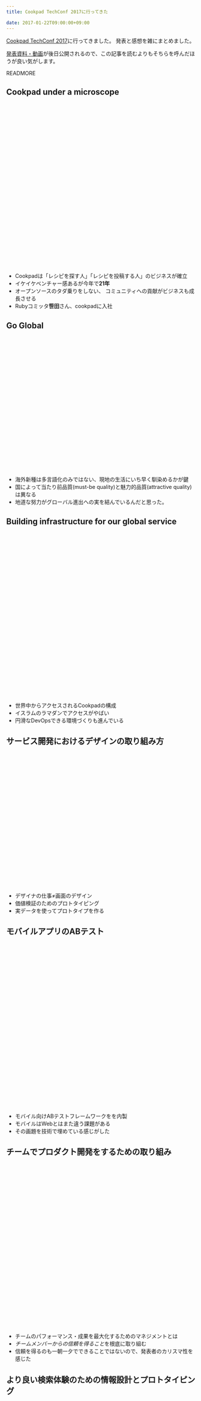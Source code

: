 ```yaml
---
title: Cookpad TechConf 2017に行ってきた

date: 2017-01-22T09:00:00+09:00
---
```


[Cookpad TechConf 2017](https://techconf.cookpad.com/2017/)に行ってきました。
発表と感想を雑にまとめました。

[発表資料・動画](https://techconf.cookpad.com/2017/presentation_materials.html)が後日公開されるので、この記事を読むよりもそちらを呼んだほうが良い気がします。

READMORE

Cookpad under a microscope
--------------------------

<div style='width:480px; height:320px; margin: 16px 0 128px'>
<script async class="speakerdeck-embed" data-id="3388fa78b9454c68b4261e2d706e5830" data-ratio="1.33333333333333" src="//speakerdeck.com/assets/embed.js"></script>
</div>

- Cookpadは「レシピを探す人」「レシピを投稿する人」のビジネスが確立
- イケイケベンチャー感あるが今年で**21年**
- オープンソースのタダ乗りをしない、 コミュニティへの貢献がビジネスも成長させる
- Rubyコミッタ**笹田**さん、cookpadに入社

Go Global
---------

<div style='width:480px; height:320px; margin: 16px 0 48px'>
<script async class="speakerdeck-embed" data-id="77d57b0a83d8475998ed60608bd27fe4" data-ratio="1.77777777777778" src="//speakerdeck.com/assets/embed.js"></script>
</div>

- 海外新種は多言語化のみではない、現地の生活にいち早く馴染めるかが鍵
- 国によって当たり前品質(must-be quality)と魅力的品質(attractive quality)は異なる
- 地道な努力がグローバル進出への実を結んでいるんだと思った。

Building infrastructure for our global service
----------------------------------------------

<div style='width:480px; height:320px; margin: 16px 0 128px'>
<script async class="speakerdeck-embed" data-id="1b1369b6170a4310856f58ce5c318964" data-ratio="1.33333333333333" src="//speakerdeck.com/assets/embed.js"></script>
</div>

- 世界中からアクセスされるCookpadの構成
- イスラムのラマダンでアクセスがやばい
- 円滑なDevOpsできる環境づくりも進んでいる

サービス開発におけるデザインの取り組み方
----------------------------------------

<div style='width:480px; height:320px; margin: 16px 0 48px'>
<script async class="speakerdeck-embed" data-id="cb043cbf8e2148f0a9e3401c77edd131" data-ratio="1.77777777777778" src="//speakerdeck.com/assets/embed.js"></script>
</div>

- デザイナの仕事≠画面のデザイン
- 価値検証のためのプロトタイピング
- 実データを使ってプロトタイプを作る

モバイルアプリのABテスト
------------------------

<div style='width:480px; height:320px; margin: 16px 0 128px'>
<script async class="speakerdeck-embed" data-id="94de0faa55224effa75687794b810e88" data-ratio="1.33333333333333" src="//speakerdeck.com/assets/embed.js"></script>
</div>

- モバイル向けABテストフレームワークをを内製
- モバイルはWebとはまた違う課題がある
- その画題を技術で埋めている感じがした

チームでプロダクト開発をするための取り組み
------------------------------------------

<div style='width:480px; height:320px; margin: 16px 0 128px'>
<script async class="speakerdeck-embed" data-id="e814d5adbd3d4b2cba70340cfcfb1e6a" data-ratio="1.33333333333333" src="//speakerdeck.com/assets/embed.js"></script>
</div>

- チームのパフォーマンス・成果を最大化するためのマネジメントとは
- *チームメンバーからの信頼を得ること*を根底に取り組む
- 信頼を得るのも一朝一夕でできることではないので、発表者のカリスマ性を感じた

より良い検索体験のための情報設計とプロトタイピング
--------------------------------------------------

<div style='width:480px; height:320px; margin: 16px 0 128px'>
<script async class="speakerdeck-embed" data-id="a4d0e09b0b2a4aadb97137fe7040c14b" data-ratio="1.33333333333333" src="//speakerdeck.com/assets/embed.js"></script>
</div>

- 機能と体験は表裏一体
- 目指す体験を明確にし、それを得るに至る具体的なシナリオと必要な機能を選定・洗礼
- 検索も、どんな流れで目的を達成できるか
- 機能ごとに部署が出来上がるのは面白い

組織全体でGitHubを使ようになるまで
-----------------------------------

<div style='width:480px; height:320px; margin: 16px 0 128px'>
<script async class="speakerdeck-embed" data-id="2d554c99b66b4d9eb3f326f91e6decb7" data-ratio="1.33333333333333" src="//speakerdeck.com/assets/embed.js"></script>
</div>

- エンジニア以外の人たちにも、GitHubでコミュニケーション
- 非エンジニアのハードルを下げる取り組みなど
- GitHubが最適な答えかは疑問で、登壇者もそう発言していた。
- それでも情報共有基盤を1つにまとめることで、煩雑なコミュニケーションが減って良い

快適なサービス開発を支える技術
------------------------------

<div style='width:480px; height:320px; margin: 16px 0 128px'>
<script async class="speakerdeck-embed" data-id="142e2fa620d8429dac0a42362e300828" data-ratio="1.33333333333333" src="//speakerdeck.com/assets/embed.js"></script>
</div>

- マイクロサービスのためのツールたち
- Slack botでデプロイ
- Zabbixで監視、異常時はSlackに通知、Twilioで電話
- 生産性・開発サイクルを最大限にしている感じがした
- 1日に何回も安定・安心してデプロイできる仕組みすごい

Real World Machine Learning
---------------------------

<div style='width:480px; height:320px; margin: 16px 0 128px'>
<script async class="speakerdeck-embed" data-id="9edfefe1da3f4b4c8336773bc4c8aba5" data-ratio="1.33333333333333" src="//speakerdeck.com/assets/embed.js"></script>
</div>

- Cookpadの機械学習利用するまでの道のり
- AWS上のGPUクラスタの環境構築も自動化
- 2016年7月に研究開発部発足、同年10月にアプリリリース
- 環境構築・改善はWebエンジニアリングと通ずる
- 「研究開発部」という名前だが、物を作って3ヶ月でアプリリリースできるのすごい

行動ログでプロダクトを改善するには
----------------------------------

<div style='width:480px; height:320px; margin: 16px 0 128px'>
<script async class="speakerdeck-embed" data-id="28511c6020da429db65645b4b17a2bb1" data-ratio="1.33333333333333" src="//speakerdeck.com/assets/embed.js"></script>
</div>

- ログからユーザをモニタ、そしてエンパワー
- DBもログも一箇所のDWHにあるので、SQLで横断的にクエリがかける
- ディレクターもデータ・ログに興味があるのでどんどんクエリを叩く
- そういえばSQLの関数全然知らないや

Cookpad awakens
---------------

<div style='width:480px; height:320px; margin: 16px 0 128px'>
<script async class="speakerdeck-embed" data-id="c4b35580cd60499aaaf571909c9484ab" data-ratio="1.33333333333333" src="//speakerdeck.com/assets/embed.js"></script>
</div>

- めっちゃ環境が進歩しており、ツールをめっちゃアウトプットしてる
- 不安定なスポットインスタンスも平然と安定稼働させるのすごい
- 今年の活動にもさらなる期待

おわりに
--------

最後に雑な感想を

- 社員たちがOSS化へのモチベーションが高い、そしてできる環境が揃っているのが良い
- 1年目からガンガン登壇・活躍しているのもすごい
- 明言してる人はいなかったが、20年の歴史の賜物なんだなーと思った
- 帰ってからストリームの録画を見てみたが、見やすくて良い

